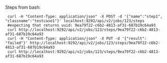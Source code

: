 
Steps from bash:

     curl -H "Content-Type: application/json" -X POST -d '{"name":"step1", "classname":"testcase1"}' localhost:9292/api/v2/jobs/123/steps
     #expecting that returns uuid: 9ea79f22-c6b2-4813-af31-687b19c64a93
     curl http://localhost:9292/api/v2/jobs/123/steps/9ea79f22-c6b2-4813-af31-687b19c64a93
     curl -H "Content-Type: application/json" -X PUT -d '{"result": "failed"}' http://localhost:9292/api/v2/jobs/123/steps/9ea79f22-c6b2-4813-af31-687b19c64a93
     curl http://localhost:9292/api/v2/jobs/123/steps/9ea79f22-c6b2-4813-af31-687b19c64a93
